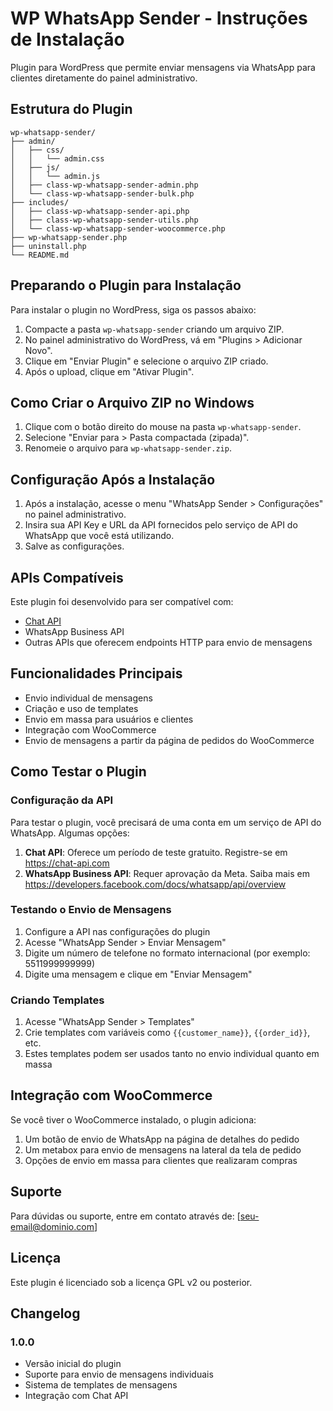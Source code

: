 # WP WhatsApp Sender - Instruções de Instalação

Plugin para WordPress que permite enviar mensagens via WhatsApp para clientes diretamente do painel administrativo.

## Estrutura do Plugin

```
wp-whatsapp-sender/
├── admin/
│   ├── css/
│   │   └── admin.css
│   ├── js/
│   │   └── admin.js
│   ├── class-wp-whatsapp-sender-admin.php
│   └── class-wp-whatsapp-sender-bulk.php
├── includes/
│   ├── class-wp-whatsapp-sender-api.php
│   ├── class-wp-whatsapp-sender-utils.php
│   └── class-wp-whatsapp-sender-woocommerce.php
├── wp-whatsapp-sender.php
├── uninstall.php
└── README.md
```

## Preparando o Plugin para Instalação

Para instalar o plugin no WordPress, siga os passos abaixo:

1. Compacte a pasta `wp-whatsapp-sender` criando um arquivo ZIP.
2. No painel administrativo do WordPress, vá em "Plugins > Adicionar Novo".
3. Clique em "Enviar Plugin" e selecione o arquivo ZIP criado.
4. Após o upload, clique em "Ativar Plugin".

## Como Criar o Arquivo ZIP no Windows

1. Clique com o botão direito do mouse na pasta `wp-whatsapp-sender`.
2. Selecione "Enviar para > Pasta compactada (zipada)".
3. Renomeie o arquivo para `wp-whatsapp-sender.zip`.

## Configuração Após a Instalação

1. Após a instalação, acesse o menu "WhatsApp Sender > Configurações" no painel administrativo.
2. Insira sua API Key e URL da API fornecidos pelo serviço de API do WhatsApp que você está utilizando.
3. Salve as configurações.

## APIs Compatíveis

Este plugin foi desenvolvido para ser compatível com:

- [Chat API](https://chat-api.com)
- WhatsApp Business API
- Outras APIs que oferecem endpoints HTTP para envio de mensagens

## Funcionalidades Principais

- Envio individual de mensagens
- Criação e uso de templates
- Envio em massa para usuários e clientes
- Integração com WooCommerce
- Envio de mensagens a partir da página de pedidos do WooCommerce

## Como Testar o Plugin

### Configuração da API

Para testar o plugin, você precisará de uma conta em um serviço de API do WhatsApp. Algumas opções:

1. **Chat API**: Oferece um período de teste gratuito. Registre-se em https://chat-api.com
2. **WhatsApp Business API**: Requer aprovação da Meta. Saiba mais em https://developers.facebook.com/docs/whatsapp/api/overview

### Testando o Envio de Mensagens

1. Configure a API nas configurações do plugin
2. Acesse "WhatsApp Sender > Enviar Mensagem"
3. Digite um número de telefone no formato internacional (por exemplo: 5511999999999)
4. Digite uma mensagem e clique em "Enviar Mensagem"

### Criando Templates

1. Acesse "WhatsApp Sender > Templates"
2. Crie templates com variáveis como `{{customer_name}}`, `{{order_id}}`, etc.
3. Estes templates podem ser usados tanto no envio individual quanto em massa

## Integração com WooCommerce

Se você tiver o WooCommerce instalado, o plugin adiciona:

1. Um botão de envio de WhatsApp na página de detalhes do pedido
2. Um metabox para envio de mensagens na lateral da tela de pedido
3. Opções de envio em massa para clientes que realizaram compras

## Suporte

Para dúvidas ou suporte, entre em contato através de: [seu-email@dominio.com]

## Licença

Este plugin é licenciado sob a licença GPL v2 ou posterior.

## Changelog

### 1.0.0
- Versão inicial do plugin
- Suporte para envio de mensagens individuais
- Sistema de templates de mensagens
- Integração com Chat API 